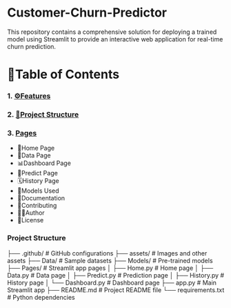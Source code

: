 # Customer-Churn-Predictor
This repository contains a comprehensive solution for deploying a trained model using Streamlit to provide an interactive web application for real-time churn prediction.

# 📜Table of Contents

### 1. [⚙️Features](Features)

### 2. [🧱Project Structure](ProjectFeatures)

### 3. [Pages](Pages)
* 🏡Home Page
* 🧮Data Page
* 📊Dashboard Page
* 📶Predict Page
* 🗓️History Page
* 🤖Models Used
* 📄Documentation
* 🤝Contributing
* 👩‍💻Author
* 🏅License

### Project Structure
├── .github/                         # GitHub configurations
├── assets/                          # Images and other assets
├── Data/                            # Sample datasets
├── Models/                          # Pre-trained models
├── Pages/                           # Streamlit app pages
│   ├── Home.py                      # Home page
│   ├── Data.py                      # Data page
│   ├── Predict.py                   # Prediction page
│   ├── History.py                   # History page
│   └── Dashboard.py                 # Dashboard page
├── app.py                           # Main Streamlit app
├── README.md                        # Project README file
└── requirements.txt                 # Python dependencies
